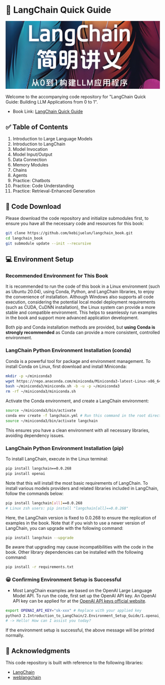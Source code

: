 # 🦜️ LangChain Quick Guide

![langchain book](./figures/langchain_book.png)

Welcome to the accompanying code repository for "LangChain Quick Guide: Building LLM Applications from 0 to 1".
- Book Link: [LangChain Quick Guide](https://item.jd.com/10099611004672.html)


## ✅ Table of Contents
1. Introduction to Large Language Models
2. Introduction to LangChain
3. Model Invocation
4. Model Input/Output
5. Data Connection
6. Memory Modules
7. Chains
8. Agents
9. Practice: Chatbots
10. Practice: Code Understanding
11. Practice: Retrieval-Enhanced Generation

## 🚀 Code Download
Please download the code repository and initialize submodules first, to ensure you have all the necessary code and resources for this book:
```bash
git clone https://github.com/kebijuelun/langchain_book.git
cd langchain_book
git submodule update --init --recursive
```


## 💻 Environment Setup


### Recommended Environment for This Book
It is recommended to run the code of this book in a Linux environment (such as Ubuntu 20.04), using Conda, Python, and LangChain libraries, to enjoy the convenience of installation. Although Windows also supports all code execution, considering the potential local model deployment requirements (such as CUDA, CuDNN installation), the Linux system can provide a more stable and compatible environment. This helps to seamlessly run examples in the book and support more advanced application development.

Both pip and Conda installation methods are provided, but **using Conda is strongly recommended** as Conda can provide a more consistent, controlled environment.

### LangChain Python Environment Installation (conda)

Conda is a powerful tool for package and environment management. To install Conda on Linux, first download and install Miniconda:
```bash
mkdir -p ~/miniconda3
wget https://repo.anaconda.com/miniconda/Miniconda3-latest-Linux-x86_64.sh -O ~/miniconda3/miniconda.sh
bash ~/miniconda3/miniconda.sh -b -u -p ~/miniconda3
rm -rf ~/miniconda3/miniconda.sh
```

Activate the Conda environment, and create a LangChain environment:
```bash
source ~/miniconda3/bin/activate
conda env create -f langchain.yml # Run this command in the root directory of the accompanying code repository for this book
source ~/miniconda3/bin/activate langchain
```
This ensures you have a clean environment with all necessary libraries, avoiding dependency issues.

### LangChain Python Environment Installation (pip)

To install LangChain, execute in the Linux terminal:
```bash
pip install langchain==0.0.268
pip install openai
```
Note that this will install the most basic requirements of LangChain. To install various models providers and related libraries included in LangChain, follow the commands below:
```bash
pip install langchain[all]==0.0.268
# Linux zsh users: pip install "langchain[all]==0.0.268"
```
Here, the LangChain version is fixed to 0.0.268 to ensure the replication of examples in the book. Note that if you wish to use a newer version of LangChain, you can upgrade with the following command:
```bash
pip install langchain --upgrade
```
Be aware that upgrading may cause incompatibilities with the code in the book. Other library dependencies can be installed with the following command:
```bash
pip install -r requirements.txt
```


### 😀 Confirming Environment Setup is Successful
- Most LangChain examples are based on the OpenAI Large Language Model API. To run the code, first set up the OpenAI API key. An OpenAI API key can be applied for at the [OpenAI API keys official website](https://platform.openai.com/account/api-keys).
```bash
export OPENAI_API_KEY="sk-xxx" # Replace with your applied key
python3 2.Introduction_to_LangChain/2.Environment_Setup_Guide/1.openai_helloworld.py
# -> Hello! How can I assist you today?
```
If the environment setup is successful, the above message will be printed normally.


## 🤗 Acknowledgments
This code repository is built with reference to the following libraries:

- [LangChain](https://github.com/langchain-ai/langchain/)
- [weblangchain](https://github.com/langchain-ai/weblangchain)